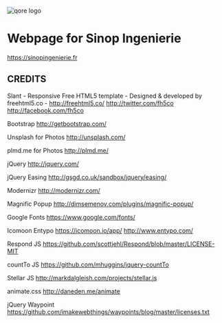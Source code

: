 ![qore logo](https://qore.no/res/logo-text-100.png)

# Webpage for Sinop Ingenierie
https://sinopingenierie.fr

## CREDITS

Slant - Responsive Free HTML5 template - 
Designed & developed by freehtml5.co -
http://freehtml5.co/
http://twitter.com/fh5co
http://facebook.com/fh5co

Bootstrap
http://getbootstrap.com/

Unsplash for Photos
http://unsplash.com/

plmd.me for Photos
http://plmd.me/

jQuery
http://jquery.com/

jQuery Easing
http://gsgd.co.uk/sandbox/jquery/easing/

Modernizr
http://modernizr.com/

Magnific Popup
http://dimsemenov.com/plugins/magnific-popup/

Google Fonts
https://www.google.com/fonts/

Icomoon Entypo
https://icomoon.io/app/
http://www.entypo.com/

Respond JS
https://github.com/scottjehl/Respond/blob/master/LICENSE-MIT

countTo JS
https://github.com/mhuggins/jquery-countTo

Stellar JS
http://markdalgleish.com/projects/stellar.js

animate.css
http://daneden.me/animate

jQuery Waypoint
https://github.com/imakewebthings/waypoints/blog/master/licenses.txt
